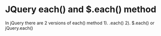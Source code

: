 # JQuery each() and $.each() method

In jQuery there are 2 versions of each() method
1). .each()
2). $.each() or jQuery.each()
